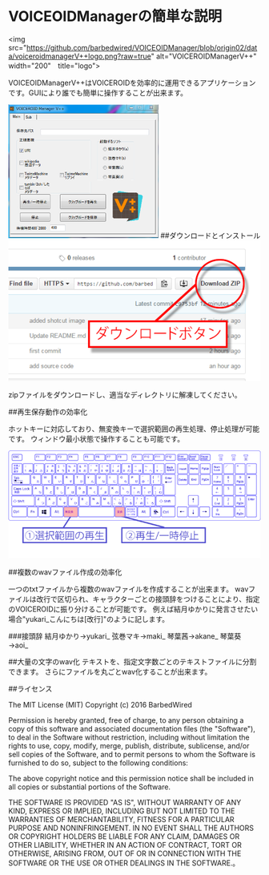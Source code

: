 # VOICEOIDManagerの簡単な説明

<img src="https://github.com/barbedwired/VOICEOIDManager/blob/origin02/data/voiceroidmanagerV++logo.png?raw=true" alt="VOICEROIDManagerV++" width="200"　title="logo">

<p>VOICEOIDManagerV++はVOICEROIDを効率的に運用できるアプリケーションです。GUIにより誰でも簡単に操作することが出来ます。</p>
<img src="https://github.com/barbedwired/VOICEOIDManager/blob/origin02/data/image0.png?raw=true" alt="ショートカットキー" width="300"　title="">
##ダウンロードとインストール
<img src="https://github.com/barbedwired/VOICEOIDManager/blob/origin02/data/image1.png?raw=true" alt="ショートカットキー" width=""　title="">
<p>zipファイルをダウンロードし、適当なディレクトリに解凍してください。</p>


##再生保存動作の効率化
<p>ホットキーに対応しており、無変換キーで選択範囲の再生処理、停止処理が可能です。
ウィンドウ最小状態で操作することも可能です。</p>
<img src="https://github.com/barbedwired/VOICEOIDManager/blob/origin02/data/shortcutkey.png?raw=true" alt="ショートカットキー" width=""　title="">

##複数のwavファイル作成の効率化
<p>一つのtxtファイルから複数のwavファイルを作成することが出来ます。
wavファイルは改行で区切られ、キャラクターごとの接頭辞をつけることにより、指定のVOICEROIDに振り分けることが可能です。
例えば結月ゆかりに発言させたい場合"yukari_こんにちは[改行]"のように記します。</p>
###接頭辞
結月ゆかり→yukari_
弦巻マキ→maki_
琴葉茜→akane_
琴葉葵→aoi_


##大量の文字のwav化
テキストを、指定文字数ごとのテキストファイルに分割できます。
さらにファイルを丸ごとwav化することが出来ます。





##ライセンス

The MIT License (MIT)
Copyright (c) 2016 BarbedWired

Permission is hereby granted, free of charge, to any person obtaining a copy of this software and associated documentation files (the "Software"), to deal in the Software without restriction, including without limitation the rights to use, copy, modify, merge, publish, distribute, sublicense, and/or sell copies of the Software, and to permit persons to whom the Software is furnished to do so, subject to the following conditions:

The above copyright notice and this permission notice shall be included in all copies or substantial portions of the Software.

THE SOFTWARE IS PROVIDED "AS IS", WITHOUT WARRANTY OF ANY KIND, EXPRESS OR IMPLIED, INCLUDING BUT NOT LIMITED TO THE WARRANTIES OF MERCHANTABILITY, FITNESS FOR A PARTICULAR PURPOSE AND NONINFRINGEMENT. IN NO EVENT SHALL THE AUTHORS OR COPYRIGHT HOLDERS BE LIABLE FOR ANY CLAIM, DAMAGES OR OTHER LIABILITY, WHETHER IN AN ACTION OF CONTRACT, TORT OR OTHERWISE, ARISING FROM, OUT OF OR IN CONNECTION WITH THE SOFTWARE OR THE USE OR OTHER DEALINGS IN THE SOFTWARE.。
